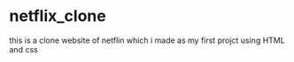 # netflix_clone
this is a clone website of netflin which i made as my first projct using HTML and css
